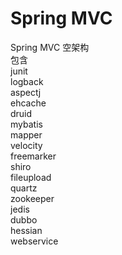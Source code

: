 # Spring MVC
Spring MVC 空架构    
包含    
junit  
logback  
aspectj  
ehcache  
druid  
mybatis  
mapper  
velocity  
freemarker  
shiro  
fileupload  
quartz  
zookeeper  
jedis  
dubbo  
hessian  
webservice  
